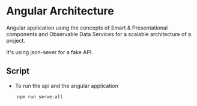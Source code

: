 # Angular Architecture

Angular application using the concepts of Smart & Presentational components and Observable Data Services for a scalable architecture of a project.

It's using json-sever for a fake API.

## Script
- To run the api and the angular application
```
    npm run serve:all
```
